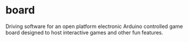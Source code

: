 # board
Driving software for an open platform electronic Arduino controlled game board designed to host interactive games and other fun features.
